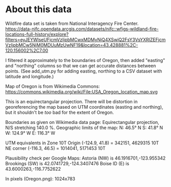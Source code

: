 # About this data

Wildfire data set is taken from National Interagency Fire Center. 
https://data-nifc.opendata.arcgis.com/datasets/nifc::wfigs-wildland-fire-locations-full-history/explore?filters=eyJEYWlseUFjcmVzIjpbMCwxMDMyNjQ4XSwiQ2FsY3VsYXRlZEFjcmVzIjpbMCw5NjM0MDUuMzUwNF19&location=43.428881%2C-120.156002%2C7.00

I filtered it approximately to the boundaries of Oregon,
then added "easting" and "northing" columns so that
we can get accurate distances between points.
(See add_utm.py for adding easting, northing to a CSV dataset with
latitude and longitude.)

Map of Oregon is from Wikimedia Commons: 
https://commons.wikimedia.org/wiki/File:USA_Oregon_location_map.svg

This is an equirectangular projection.
There will be distortion in georeferencing
the map based on UTM coordinates (easting and northing), 
but it shouldn't be _too_ bad for the extent
of Oregon. 

Boundaries as given on Wikimedia data page: 
Equirectangular projection, 
N/S stretching 140.0 %. 
Geographic limits of the map:
N: 46.5° N
S: 41.8° N
W: 124.9° W
E: 116.3° W

UTM equivalents in Zone 10T
Origin    (-124.9, 41.8) =  342151, 4629315 10T
NE corner (-116.3, 46.5) = 1014041, 5171453 10T

Plausibility check per Google Maps:
Astoria (NW) is 46.1916701,-123.955342
Brookings (SW) is 42.0741729,-124.3407476
Boise ID (E) is 43.6000263,-116.7752622

In pixels (Oregon.png):  1024x783
